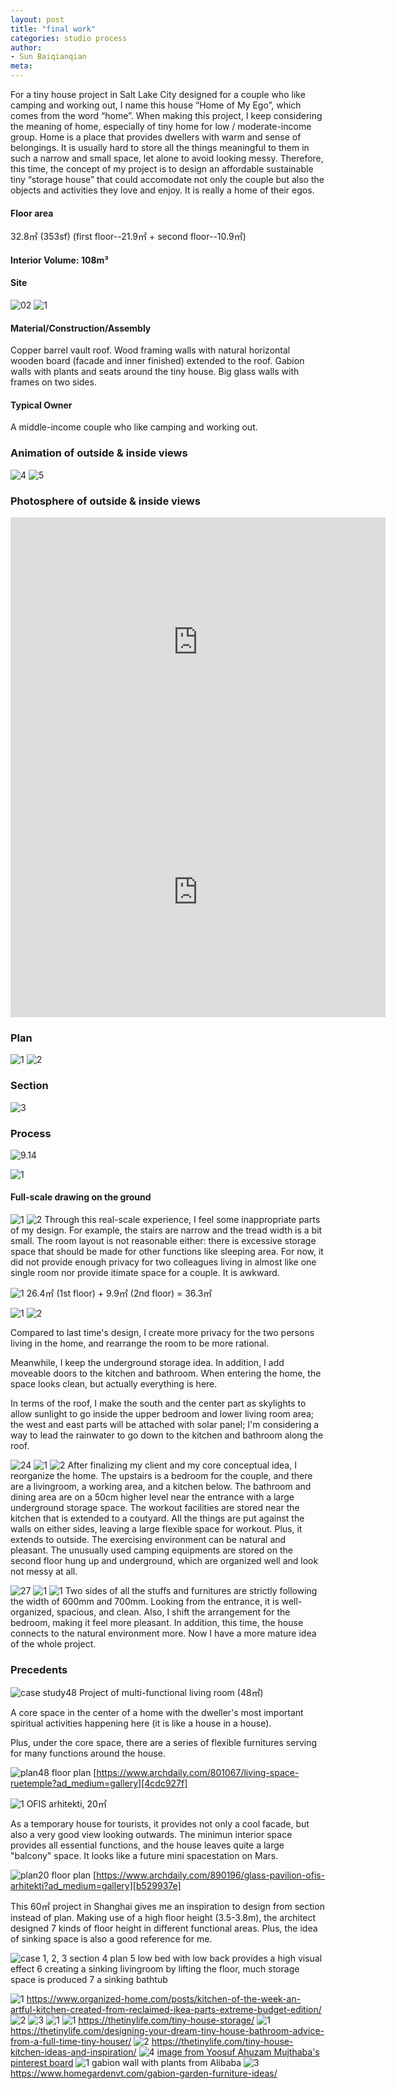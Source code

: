 ```yaml
---
layout: post
title: "final work"
categories: studio process
author:
- Sun Baiqianqian
meta:
---
```




For a tiny house project in Salt Lake City designed for a couple who like camping and working out, I name this house “Home of My Ego”, which comes from the word “home”. When making this project, I keep considering the meaning of home, especially of tiny home for low / moderate-income group. Home is a place that provides dwellers with warm and sense of belongings. It is usually hard to store all the things meaningful to them in such a narrow and small space, let alone to avoid looking messy. Therefore, this time, the concept of my project is to design an affordable sustainable tiny “storage house” that could accomodate not only the couple but also the objects and activities they love and enjoy. It is really a home of their egos.

 #### Floor area
32.8㎡ (353sf) (first floor--21.9㎡ + second floor--10.9㎡)

 #### Interior Volume: 108m³

 #### Site
![02](https://raw.githubusercontent.com/SunBaiqianqian/SunBaiqianqian-Portfolio/master/assets/site02.png)
![1](https://raw.githubusercontent.com/SunBaiqianqian/SunBaiqianqian-Portfolio/master/assets/2021-09-20222144.png)

 #### Material/Construction/Assembly
Copper barrel vault roof.
Wood framing walls with natural horizontal wooden board (facade and inner finished) extended to the roof.
Gabion walls with plants and seats around the tiny house.
Big glass walls with frames on two sides.

 #### Typical Owner
 A middle-income couple who like camping and working out.



 ### Animation of outside & inside views
![4](https://raw.githubusercontent.com/SunBaiqianqian/SunBaiqianqian-Portfolio/master/assets/outside.gif)
![5](https://raw.githubusercontent.com/SunBaiqianqian/SunBaiqianqian-Portfolio/master/assets/inside.gif)



 ### Photosphere of outside & inside views
<iframe width="600" height="400" allowfullscreen style="border-style:none;" src="https://cdn.pannellum.org/2.5/pannellum.htm#panorama=https%3A//raw.githubusercontent.com/SunBaiqianqian/SunBaiqianqian-Portfolio/master/assets/photosphere%2520outside.jpg&autoLoad=true"></iframe>
<iframe width="600" height="400" allowfullscreen style="border-style:none;" src="https://cdn.pannellum.org/2.5/pannellum.htm#panorama=https%3A//raw.githubusercontent.com/SunBaiqianqian/SunBaiqianqian-Portfolio/master/assets/photosphere%2520inside.jpg&autoLoad=true"></iframe>



 ### Plan
![1](https://raw.githubusercontent.com/SunBaiqianqian/SunBaiqianqian-Portfolio/master/assets/plan1-01.png)
![2](https://raw.githubusercontent.com/SunBaiqianqian/SunBaiqianqian-Portfolio/master/assets/plan2-01.png)

 ### Section
![3](https://raw.githubusercontent.com/SunBaiqianqian/SunBaiqianqian-Portfolio/master/assets/section-01.png)

 ### Process
![9.14](https://github.com/SunBaiqianqian/SunBaiqianqian-Portfolio/blob/master/assets/9.14%E6%96%B0plan%20section.jpg?raw=true)

![1](https://raw.githubusercontent.com/SunBaiqianqian/SunBaiqianqian-Portfolio/master/assets/9.17.jpg)

 #### Full-scale drawing on the ground
![1](https://raw.githubusercontent.com/SunBaiqianqian/SunBaiqianqian-Portfolio/master/assets/BaiqianqianSun_03first%20floor%2Bbasement%20plan.jpg)
![2](https://raw.githubusercontent.com/SunBaiqianqian/SunBaiqianqian-Portfolio/master/assets/BaiqianqianSun_03second%20floor%20plan.jpg)
Through this real-scale experience, I feel some inappropriate parts of my design. For example, the stairs are narrow and the tread width is a bit small. The room layout is not reasonable either: there is excessive storage space that should be made for other functions like sleeping area. For now, it did not provide enough privacy for two colleagues living in almost like one single room nor provide itimate space for a couple. It is awkward.

![1](https://raw.githubusercontent.com/SunBaiqianqian/SunBaiqianqian-Portfolio/master/assets/9.22.jpg)
26.4㎡ (1st floor) + 9.9㎡ (2nd floor) = 36.3㎡

![1](https://github.com/SunBaiqianqian/SunBaiqianqian-Portfolio/blob/master/assets/ViewCapture20210923_002439.jpg?raw=true)
![2](https://github.com/SunBaiqianqian/SunBaiqianqian-Portfolio/blob/master/assets/ViewCapture20210923_002847.jpg?raw=true)

Compared to last time's design, I create more privacy for the two persons living in the home, and rearrange the room to be more rational.

Meanwhile, I keep the underground storage idea. In addition, I add moveable doors to the kitchen and bathroom. When entering the home, the space looks clean, but actually everything is here.

In terms of the roof, I make the south and the center part as skylights to allow sunlight to go inside the upper bedroom and lower living room area; the west and east parts will be attached with solar panel; I'm considering a way to lead the rainwater to go down to the kitchen and bathroom along the roof.

![24](https://github.com/SunBaiqianqian/SunBaiqianqian-Portfolio/blob/master/assets/9.24%E6%96%B0-01.png?raw=true)
![1](https://github.com/SunBaiqianqian/SunBaiqianqian-Portfolio/blob/master/assets/9.24-1.jpg?raw=true)
![2](https://github.com/SunBaiqianqian/SunBaiqianqian-Portfolio/blob/master/assets/9.24-2.jpg?raw=true)
After finalizing my client and my core conceptual idea, I reorganize the home. The upstairs is a bedroom for the couple, and there are a livingroom, a working area, and a kitchen below. The bathroom and dining area are on a 50cm higher level near the entrance with a large underground storage space. The workout facilities are stored near the kitchen that is extended to a coutyard. All the things are put against the walls on either sides, leaving a large flexible space for workout. Plus, it extends to outside. The exercising environment can be natural and pleasant. The unusually used camping equipments are stored on the second floor hung up and underground, which are organized well and look not messy at all.

![27](https://raw.githubusercontent.com/SunBaiqianqian/SunBaiqianqian-Portfolio/master/assets/9.27-01.png)
![1](https://raw.githubusercontent.com/SunBaiqianqian/SunBaiqianqian-Portfolio/master/assets/微信图片_20210930005345.jpg)
![1](https://raw.githubusercontent.com/SunBaiqianqian/SunBaiqianqian-Portfolio/master/assets/微信图片_202109300053451.jpg)
Two sides of all the stuffs and furnitures are strictly following the width of 600mm and 700mm. Looking from the entrance, it is well-organized, spacious, and clean. Also, I shift the arrangement for the bedroom, making it feel more pleasant. In addition, this time, the house connects to the natural environment more. Now I have a more mature idea of the whole project.



 ### Precedents
 ![case study48](https://github.com/SunBaiqianqian/SunBaiqianqian-Portfolio/blob/master/assets/case%20study48.jpg?raw=true)
 Project of multi-functional living room (48㎡)

 A core space in the center of a home with the dweller's most important spiritual activities happening here (it is like a house in a house).

 Plus, under the core space, there are a series of flexible furnitures serving for many functions around the house.

 ![plan48](https://github.com/SunBaiqianqian/SunBaiqianqian-Portfolio/blob/master/assets/plan119.jpg?raw=true)
 floor plan
 [https://www.archdaily.com/801067/living-space-ruetemple?ad_medium=gallery][4cdc927f]

   [4cdc927f]: https://www.archdaily.com/801067/living-space-ruetemple?ad_medium=gallery "https://www.archdaily.com/801067/living-space-ruetemple?ad_medium=gallery"


 ![1](https://github.com/SunBaiqianqian/SunBaiqianqian-Portfolio/blob/master/assets/1.jpg?raw=true)
 OFIS arhitekti, 20㎡

 As a temporary house for tourists, it provides not only a cool facade, but also a very good view looking outwards. The minimun interior space provides all essential functions, and the house leaves quite a large "balcony" space. It looks like a future mini spacestation on Mars.

 ![plan20](https://github.com/SunBaiqianqian/SunBaiqianqian-Portfolio/blob/master/assets/1520515702726532.jpg?raw=true)
 floor plan
 [https://www.archdaily.com/890196/glass-pavilion-ofis-arhitekti?ad_medium=gallery][b529937e]

   [b529937e]: https://www.archdaily.com/890196/glass-pavilion-ofis-arhitekti?ad_medium=gallery "https://www.archdaily.com/890196/glass-pavilion-ofis-arhitekti?ad_medium=gallery"

   This 60㎡ project in Shanghai gives me an inspiration to design from section instead of plan. Making use of a high floor height (3.5-3.8m), the architect designed 7 kinds of floor height in different functional areas. Plus, the idea of sinking space is also a good reference for me.

   ![case](https://github.com/SunBaiqianqian/SunBaiqianqian-Portfolio/blob/master/assets/%E4%B8%8B%E6%B2%89%E5%BC%8F.jpg?raw=true)
   1, 2, 3 section
   4 plan
   5 low bed with low back provides a high visual effect
   6 creating a sinking livingroom by lifting the floor, much storage space is produced
   7 a sinking bathtub

   ![1](https://raw.githubusercontent.com/SunBaiqianqian/SunBaiqianqian-Portfolio/master/assets/tiny-house-kitchen-storage-ideas.jpg)
   https://www.organized-home.com/posts/kitchen-of-the-week-an-artful-kitchen-created-from-reclaimed-ikea-parts-extreme-budget-edition/
   ![2](https://raw.githubusercontent.com/SunBaiqianqian/SunBaiqianqian-Portfolio/master/assets/hidden-closet-in-tiny-home.jpg)
   ![3](https://raw.githubusercontent.com/SunBaiqianqian/SunBaiqianqian-Portfolio/master/assets/using-walls-as-storage-in-tiny-house.jpg)
   ![1](https://raw.githubusercontent.com/SunBaiqianqian/SunBaiqianqian-Portfolio/master/assets/under-floor-storage-space.jpg)
   ![1](https://raw.githubusercontent.com/SunBaiqianqian/SunBaiqianqian-Portfolio/master/assets/Bench-Seat-Storage-for-a-tiny-house.jpg)
   https://thetinylife.com/tiny-house-storage/
   ![1](https://raw.githubusercontent.com/SunBaiqianqian/SunBaiqianqian-Portfolio/master/assets/pull-out-bathroom-organizers.jpg)
   https://thetinylife.com/designing-your-dream-tiny-house-bathroom-advice-from-a-full-time-tiny-houser/
   ![2](https://raw.githubusercontent.com/SunBaiqianqian/SunBaiqianqian-Portfolio/master/assets/tiny-house-kichen-knife-storage.jpg)
   https://thetinylife.com/tiny-house-kitchen-ideas-and-inspiration/
   ![4](https://i.pinimg.com/originals/c2/f1/c5/c2f1c5dd2c0070488785a664c7bd3411.jpg)
   [image from Yoosuf Ahuzam Mujthaba's pinterest board](https://www.pinterest.com/ahuzammujthaba/_saved/)
   ![1](https://sc01.alicdn.com/kf/HTB1ZvV7X3vGK1Jjy0Feq6xYupXaJ/Factory-low-price-gabion-basket-gabion-stone.jpg)
   gabion wall with plants from Alibaba
   ![3](https://www.homegardenvt.com/wp-content/uploads/2020/05/Gabion-Garden-Furniture-2.jpg)
   https://www.homegardenvt.com/gabion-garden-furniture-ideas/

